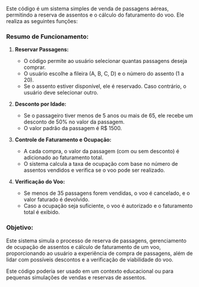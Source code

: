Este código é um sistema simples de venda de passagens aéreas, permitindo a reserva de assentos e o cálculo do faturamento do voo. Ele realiza as seguintes funções:

### Resumo de Funcionamento:

1. **Reservar Passagens:**
   - O código permite ao usuário selecionar quantas passagens deseja comprar.
   - O usuário escolhe a fileira (A, B, C, D) e o número do assento (1 a 20).
   - Se o assento estiver disponível, ele é reservado. Caso contrário, o usuário deve selecionar outro.

2. **Desconto por Idade:**
   - Se o passageiro tiver menos de 5 anos ou mais de 65, ele recebe um desconto de 50% no valor da passagem.
   - O valor padrão da passagem é R$ 1500.

3. **Controle de Faturamento e Ocupação:**
   - A cada compra, o valor da passagem (com ou sem desconto) é adicionado ao faturamento total.
   - O sistema calcula a taxa de ocupação com base no número de assentos vendidos e verifica se o voo pode ser realizado.

4. **Verificação do Voo:**
   - Se menos de 35 passagens forem vendidas, o voo é cancelado, e o valor faturado é devolvido.
   - Caso a ocupação seja suficiente, o voo é autorizado e o faturamento total é exibido.

### Objetivo:
Este sistema simula o processo de reserva de passagens, gerenciamento de ocupação de assentos e cálculo de faturamento de um voo, proporcionando ao usuário a experiência de compra de passagens, além de lidar com possíveis descontos e a verificação de viabilidade do voo.

Este código poderia ser usado em um contexto educacional ou para pequenas simulações de vendas e reservas de assentos.
